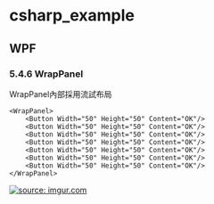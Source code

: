 # csharp_example


## WPF

### 5.4.6 WrapPanel

WrapPanel內部採用流試布局

```
<WrapPanel>
    <Button Width="50" Height="50" Content="OK"/>
    <Button Width="50" Height="50" Content="OK"/>
    <Button Width="50" Height="50" Content="OK"/>
    <Button Width="50" Height="50" Content="OK"/>
    <Button Width="50" Height="50" Content="OK"/>
    <Button Width="50" Height="50" Content="OK"/>
    <Button Width="50" Height="50" Content="OK"/>
</WrapPanel>
```

<a href="https://imgur.com/QpJzEhx"><img src="https://i.imgur.com/QpJzEhx.png" title="source: imgur.com" /></a>






